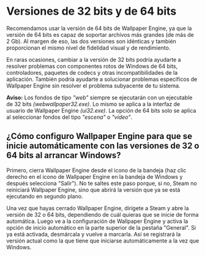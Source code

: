 # Versiones de 32 bits y de 64 bits

Recomendamos usar la versión de 64 bits de Wallpaper Engine, ya que la versión de 64 bits es capaz de soportar archivos más grandes (de más de 2 Gb). Al margen de eso, las dos versiones son idénticas y también proporcionan el mismo nivel de fidelidad visual y de rendimiento.

En raras ocasiones, cambiar a la versión de 32 bits podría ayudarte a resolver problemas con componentes rotos de Windows de 64 bits, controladores, paquetes de codecs y otras incompatibilidades de la aplicación. También podría ayudarte a solucionar problemas específicos de Wallpaper Engine sin resolver el problema subyacente de tu sistema.

**Aviso:** Los fondos de tipo *"web"* siempre se ejecutarán con un ejecutable de 32 bits *(webwallpaper32.exe)*. Lo mismo se aplica a la interfaz de usuario de Wallpaper Engine *(ui32.exe)*. La opción de 64 bits solo se aplica al seleccionar fondos del tipo *"escena"* o *"vídeo"*.

## ¿Cómo configuro Wallpaper Engine para que se inicie automáticamente con las versiones de 32 o 64 bits al arrancar Windows?

Primero, cierra Wallpaper Engine desde el icono de la bandeja (haz clic derecho en el icono de Wallpaper Engine en la bandeja de Windows y después selecciona "Salir"). No te saltes este paso porque, si no, Steam no reiniciará Wallpaper Engine, sino que abrirá la versión que ya se está ejecutando en segundo plano.

Una vez que hayas cerrado Wallpaper Engine, dirígete a Steam y abre la versión de 32 o 64 bits, dependiendo de cuál quieras que se inicie de forma automática. Luego ve a la configuración de Wallpaper Engine y activa la opción de inicio automático en la parte superior de la pestaña "General". Si ya está activada, desmárcala y vuelve a marcarla. Así se registrará la versión actual como la que tiene que iniciarse automáticamente a la vez que Windows.